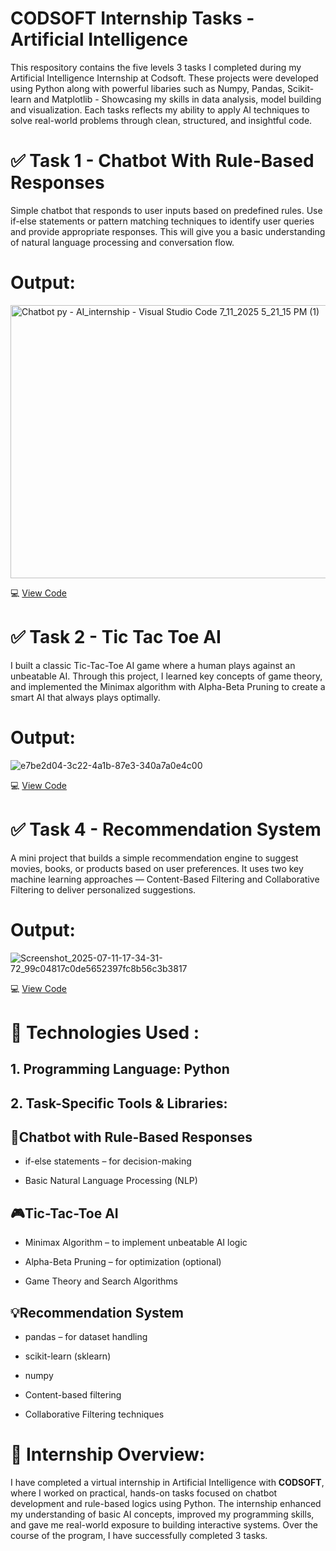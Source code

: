 # CODSOFT Internship Tasks - Artificial Intelligence
This respository contains the five levels 3 tasks I completed during my Artificial Intelligence Internship at Codsoft. These projects were developed using Python along with powerful libaries 
such as Numpy, Pandas, Scikit-learn and Matplotlib - Showcasing  my skills in data analysis, model building and visualization. Each tasks reflects my ability to apply AI techniques to solve 
real-world problems through clean, structured, and insightful code. 

# ✅ Task 1 - Chatbot With Rule-Based Responses
 Simple chatbot that responds to user inputs based on
 predefined rules. Use if-else statements or pattern matching
 techniques to identify user queries and provide appropriate
 responses. This will give you a basic understanding of natural
 language processing and conversation flow.

# Output: 
 <img width="1920" height="437" alt="Chatbot py - AI_internship - Visual Studio Code 7_11_2025 5_21_15 PM (1)" src="https://github.com/user-attachments/assets/c23fd846-ba3f-4b14-ab38-1d3787d3723f" />

 
 💻 [View Code](https://github.com/Urvashi2801/Codsoft/blob/main/Codsoft_Task1/Chatbot..py)

 # ✅ Task 2 - Tic Tac Toe AI 
  I built a classic Tic-Tac-Toe AI game where a human plays against an unbeatable AI.
  Through this project, I learned key concepts of game theory, and implemented the Minimax algorithm with Alpha-Beta Pruning to create a smart AI that always plays optimally.

  # Output:
  ![e7be2d04-3c22-4a1b-87e3-340a7a0e4c00](https://github.com/user-attachments/assets/ef5753be-516f-4f8d-9e17-900aeffc2ea7)


 💻 [View Code](https://github.com/Urvashi2801/Codsoft/blob/main/Codsoft_Task2/TicTacToe.py)


  # ✅ Task 4 - Recommendation System 
  A mini project that builds a simple recommendation engine to suggest movies, books, or products based on user preferences. It uses two key machine learning approaches — Content-Based Filtering and Collaborative   Filtering to deliver personalized suggestions.

# Output: 
![Screenshot_2025-07-11-17-34-31-72_99c04817c0de5652397fc8b56c3b3817](https://github.com/user-attachments/assets/77f1bea8-38d4-487e-97ca-e18ccfdc5fa6)

 💻 [View Code](https://github.com/Urvashi2801/Codsoft/blob/main/Codsoft_Task4/recommendation_system.py)


# 🔗 Technologies Used :
## 1. Programming Language: Python
## 2. Task-Specific Tools & Libraries:

 ## 🤖Chatbot with Rule-Based Responses

- if-else statements – for decision-making
  
- Basic Natural Language Processing (NLP)

## 🎮Tic-Tac-Toe AI

- Minimax Algorithm – to implement unbeatable AI logic

- Alpha-Beta Pruning – for optimization (optional)

- Game Theory and Search Algorithms

## 💡Recommendation System 

- pandas – for dataset handling

- scikit-learn (sklearn)

- numpy

- Content-based filtering

- Collaborative Filtering techniques

# 📄 Internship Overview:
I have completed a virtual internship in Artificial Intelligence with __CODSOFT__, where I worked on practical, hands-on tasks focused on chatbot development and rule-based logics using Python. The internship enhanced my understanding of basic AI concepts, improved my programming skills, and gave me real-world exposure to building interactive systems. Over the course of the program, I have successfully completed 3 tasks.



 

 
